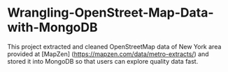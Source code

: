 # Wrangling-OpenStreet-Map-Data-with-MongoDB

This project extracted and cleaned OpenStreetMap data of New York area provided at [MapZen] (https://mapzen.com/data/metro-extracts/) and stored it into MongoDB so that users can explore quality data fast.

